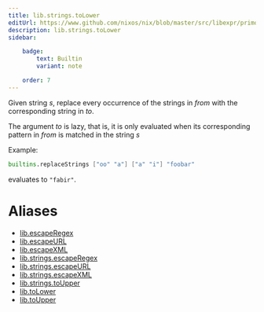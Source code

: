 ```yaml
---
title: lib.strings.toLower
editUrl: https://www.github.com/nixos/nix/blob/master/src/libexpr/primops.cc
description: lib.strings.toLower
sidebar:

    badge:
        text: Builtin
        variant: note

    order: 7
---
```


Given string *s*, replace every occurrence of the strings in *from*
with the corresponding string in *to*.

The argument *to* is lazy, that is, it is only evaluated when its corresponding pattern in *from* is matched in the string *s*

Example:

```nix
builtins.replaceStrings ["oo" "a"] ["a" "i"] "foobar"
```

evaluates to `"fabir"`.


# Aliases

- [lib.escapeRegex](./reference/lib/lib-escapeRegex)
- [lib.escapeURL](./reference/lib/lib-escapeURL)
- [lib.escapeXML](./reference/lib/lib-escapeXML)
- [lib.strings.escapeRegex](./reference/lib/strings/lib-strings-escapeRegex)
- [lib.strings.escapeURL](./reference/lib/strings/lib-strings-escapeURL)
- [lib.strings.escapeXML](./reference/lib/strings/lib-strings-escapeXML)
- [lib.strings.toUpper](./reference/lib/strings/lib-strings-toUpper)
- [lib.toLower](./reference/lib/lib-toLower)
- [lib.toUpper](./reference/lib/lib-toUpper)


